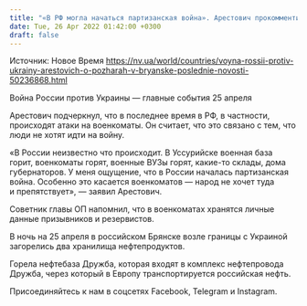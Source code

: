 ```yaml
---
title: "«В РФ могла начаться партизанская война». Арестович прокомментировал пожары в Брянске"
date: Tue, 26 Apr 2022 01:42:00 +0300
draft: false
---
```

Источник: Новое Время https://nv.ua/world/countries/voyna-rossii-protiv-ukrainy-arestovich-o-pozharah-v-bryanske-poslednie-novosti-50236868.html


 Война России против Украины — главные события 25 апреля

Арестович подчеркнул, что в последнее время в РФ, в частности, происходят атаки на военкоматы. Он считает, что это связано с тем, что люди не хотят идти на войну.

«В России неизвестно что происходит. В Уссурийске военная база горит, военкоматы горят, военные ВУЗы горят, какие-то склады, дома губернаторов. У меня ощущение, что в России началась партизанская война. Особенно это касается военкоматов — народ не хочет туда и препятствует», — заявил Арестович.

Советник главы ОП напомнил, что в военкоматах хранятся личные данные призывников и резервистов.

В ночь на 25 апреля в российском Брянске возле границы с Украиной загорелись два хранилища нефтепродуктов.

Горела нефтебаза Дружба, которая входят в комплекс нефтепровода Дружба, через который в Европу транспортируется российская нефть. 

Присоединяйтесь к нам в соцсетях Facebook, Telegram и Instagram.
